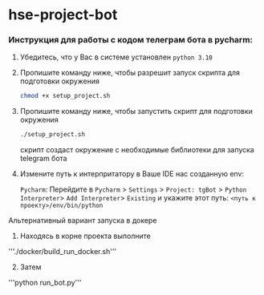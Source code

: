 # hse-project-bot

### Инструкция для работы с кодом телеграм бота в pycharm:

1. Убедитесь, что у Вас в системе установлен `python 3.10`
2. Пропишите команду ниже, чтобы разрешит запуск скрипта для подготовки окружения
    ```bash
    chmod +x setup_project.sh
    ```
3. Пропишите команду ниже, чтобы запустить скрипт для подготовки окружения
    ```bash
    ./setup_project.sh
    ```
    скрипт создаст окружение с необходимые библиотеки для запуска telegram бота
4. Измените путь к интерпритатору в Ваше IDE нас созданную env:

    `Pycharm`: Перейдите в `Pycharm` > `Settings` > `Project: tgBot` > `Python Interpreter`> `Add Interpreter`> `Existing` и укажите этот путь: `<путь к проекту>/env/bin/python`


Альтернативный вариант запуска в докере

1. Находясь в корне проекта выполните 

'''./docker/build_run_docker.sh'''

2. Затем

'''python run_bot.py'''